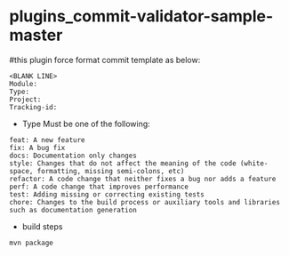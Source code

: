 # plugins_commit-validator-sample-master

#this plugin force format commit template as below:


```<subject>
<BLANK LINE>
Module:
Type:
Project:
Tracking-id:
```

- Type Must be one of the following:
```
feat: A new feature
fix: A bug fix
docs: Documentation only changes
style: Changes that do not affect the meaning of the code (white-space, formatting, missing semi-colons, etc)
refactor: A code change that neither fixes a bug nor adds a feature
perf: A code change that improves performance
test: Adding missing or correcting existing tests
chore: Changes to the build process or auxiliary tools and libraries such as documentation generation
```
- build steps
```
mvn package
```

